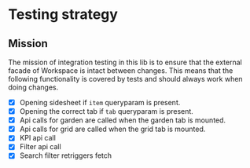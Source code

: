 # Testing strategy

## Mission

The mission of integration testing in this lib is to ensure that the external facade of Workspace is intact between changes.
This means that the following functionality is covered by tests and should always work when doing changes.

- [x] Opening sidesheet if `item` queryparam is present.
- [x] Opening the correct tab if `tab` queryparam is present.
- [x] Api calls for garden are called when the garden tab is mounted.
- [x] Api calls for grid are called when the grid tab is mounted.
- [x] KPI api call
- [x] Filter api call
- [x] Search filter retriggers fetch
